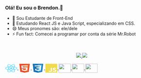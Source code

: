 ### Olá! Eu sou o Brendon.👋

- 🔭 Sou Estudante de Front-End
- 🌱 Estudando React JS e Java Script, especializando em CSS.
- 😄 Meus pronomes são: ele/dele
- ⚡ Fun fact: Comecei  a programar por conta da série Mr.Robot
<br>
<br>
<div align="center">
  <a href="https://github.com/brendonrodri">
  <img height="160em" src="https://github-readme-stats.vercel.app/api?username=brendonrodri&show_icons=true&theme=dracula&include_all_commits=true&count_private=true"/>
  <img height="160em" src="https://github-readme-stats.vercel.app/api/top-langs/?username=brendonrodri&layout=compact&langs_count=7&theme=dracula"/>
</div>
<div style="display: inline_block"><br>
  <img align="center"  height="30" width="40" src="https://raw.githubusercontent.com/devicons/devicon/master/icons/react/react-original.svg">
  <img align="center" height="30" width="40" src="https://raw.githubusercontent.com/devicons/devicon/master/icons/html5/html5-original.svg">
  <img align="center"  height="30" width="40" src="https://raw.githubusercontent.com/devicons/devicon/master/icons/css3/css3-original.svg">
  <img align="center" alt="Rafa-Js" height="30" width="40" src="https://raw.githubusercontent.com/devicons/devicon/master/icons/javascript/javascript-plain.svg">
  <img align="center"  height="30" width="40" src="https://cdn.jsdelivr.net/gh/devicons/devicon/icons/git/git-original.svg">
  <img align="center"  height="30" width="40" src="https://cdn.jsdelivr.net/gh/devicons/devicon/icons/bootstrap/bootstrap-original.svg">
 <img align="center"  height="30" width="40" src="https://cdn.jsdelivr.net/gh/devicons/devicon/icons/ubuntu/ubuntu-plain.svg">         
</div>
